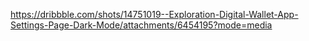 https://dribbble.com/shots/14751019--Exploration-Digital-Wallet-App-Settings-Page-Dark-Mode/attachments/6454195?mode=media
